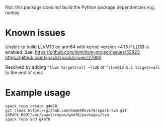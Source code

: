 Not: this package does not build the Python package dependencies e.g. numpy

# Known issues

Unable to build LLVM13 on arm64 with kernel version <4.15 if LLDB is enabled. 
See:
https://github.com/llvm/llvm-project/issues/52823
https://github.com/spack/spack/issues/27992

Resolved by adding `^llvm targets=all ~lldb` or `^llvm@12.0.1 targets=all` to the end of spec

# Example usage

```
spack repo create g4m78
git clone https://github.com/Game4Move78/spack-tvm.git $SPACK_ROOT/var/spack/repos/g4m78/packages/tvm
spack repo add g4m78
```
